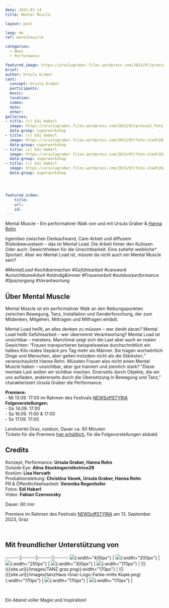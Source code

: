 ```yaml
---
date: 2023-07-14
title: Mental Muscle

layout: post

lang: de
ref: mentalmuscle

categories:
  - News
  - Performance

featured_image: https://ursulagraber.files.wordpress.com/2023/07/presse2_foto-stadt20230406_0101.jpg?w=2000&fit=crop
brief:
author: Ursula Graber
cast:
  concept: Ursula Graber
  participants:
  music:
  location:
  vimeo:
  date:
  other:
galleries:
- title: (c) Edi Haberl
  image: https://ursulagraber.files.wordpress.com/2023/07/presse3_foto-stadt20230406_0120.jpg?w=2000&fit=crop
  data-group: superworkshop
- title: (c) Edi Haberl
  image: https://ursulagraber.files.wordpress.com/2023/07/foto-stadt20230406_0255.jpg?w=2000&fit=crop
  data-group: superworkshop
- title: (c) Edi Haberl
  image: https://ursulagraber.files.wordpress.com/2023/07/foto-stadt20230406_0169_2023_mentalmuscle_cedihaberl_poster.jpg?w=2000&fit=crop
  data-group: superworkshop
- title: (c) Edi Haberl
  image: https://ursulagraber.files.wordpress.com/2023/07/foto-stadt20230406_0142_postcard.jpg?w=2000&fit=crop
  data-group: superworkshop




featured_video:
    title:
    url:
    id:
---
```

Mental Muscle - Ein performativer Walk von und mit Ursula Graber & [Hanna Rohn](http://www.hannarohn.com/)

Irgendwo zwischen Denkaufwand, Care-Arbeit und diffusem Risikobewusstsein – das ist Mental Load. Die Arbeit hinter den Kulissen. Oder auch: Gewichtheben für die Unsichtbarkeit. Eine zutiefst weibliche* Sportart. Aber wo Mental Load ist, müsste da nicht auch ein Mental Muscle sein?

*#MentalLoad #sichtbarmachen #Gefühlsarbeit #carework #unsichtbareArbeit #ständig&immer #Frauenarbeit #outdoorperformance #Spaziergang #Verantwortung*



<!--plop-->

## Über Mental Muscle


Mental Muscle ist ein performativer Walk an den Reibungspunkten zwischen Bewegung, Tanz, Installation und Genderforschung, der zum Mitdenken, Mitgehen, Mittragen und Mitfragen einlädt.


Mental Load heißt, an alles denken zu müssen – wer denkt daran? Mental Load heißt Gefühlsarbeit – wer übernimmt Verantwortung? Mental Load ist unsichtbar – meistens. Manchmal zeigt sich die Last aber auch an realen Gewichten: “Frauen transportieren beispielsweise durchschnittlich ein halbes Kilo reales Gepäck pro Tag mehr als Männer. Sie tragen wortwörtlich Dinge und Menschen, aber gelten trotzdem nicht als die Stärksten,” veranschaulicht Hanna Rohn. Müssten Frauen also nicht einen Mental Muscle haben – unsichtbar, aber gut trainiert und ziemlich stark? “Diese mentale Last wollen wir sichtbar machen. Einerseits durch Objekte, die wir uns aufladen, andererseits durch die Übersetzung in Bewegung und Tanz,” charakterisiert Ursula Graber die Performance.

<b>Premiere:</b>   
	- Mi 13.09. 17:00 im Rahmen des Festivals [NEWSoffSTYRIA](https://www.theaterland.at/2023/newsoffstyria-2.23/index.html)   
  <b>Folgevorstellungen:</b>   
	- Do 14.09. 17:00   
	- Sa 16.09. 11:00 & 17:00   
	- So 17.09. 17:00   

  Lendviertel Graz, outdoor, Dauer ca. 60 Minuten   
  Tickets für die Premiere [hier erhältlich](https://www.theaterland.at/2023/reservierung/index.html?idmain=176&idtype=1346), für die Folgevorstellungen alsbald.



<!--plop-->


## Credits

Konzept, Performance: <b>Ursula Graber, Hanna Rohn</b> <br>
Outside Eye: <b>Alina Stockinger/eléctrico28</b> <br>
Kostüm:	<b>Lisa Horvath</b> <br>
Produktionsleitung: <b>Christina Vanek, Ursula Graber, Hanna Rohn</b> <br>
PR & Öffentlichkeitsarbeit: <b>Veronika Rogenhofer</b> <br>
Fotos: <b>Edi Haberl</b> <br>
Video: <b>Fabian Czernovsky</b> <br>

Dauer: 60 min

Premiere im Rahmen des Festivals [NEWSoffSTYRIA](https://www.theaterland.at/2023/newsoffstyria-2.23/index.html) am 13. September 2023, Graz

<br>

## Mit freundlicher Unterstützung von

:------:|:------:|:------:|:------:
![]({{site.url}}/images/logobund.png){:width="400px"} | ![]({{site.url}}/images/logograz.png){:width="200px"} | ![]({{site.url}}/images/TL-Phanta_trans.png){:width="250px"} | ![]({{site.url}}/images/logolandstmk.png){:width="300px"} | ![]({{site.url}}/images/bildrecht_sw1.png){:width="170px"} | ![]({{site.url}}/images/TANZ graz.png){:width="170px"} | ![]({{site.url}}/images/tanzHaus-Graz-Logo-Farbe-mitte Kopie.png){:width="170px"} | ![]({{site.url}}/images/logodat.png){:width="170px"} | ![]({{site.url}}/images/logolaut.png){:width="170px"} |

<br>








<!--plop-->

Ein Abend voller Magie und Inspiration!<br />


<!--[![Totem](https://i.vimeocdn.com/video/746500438_640.jpg)](https://player.vimeo.com/video/306702195)-->

